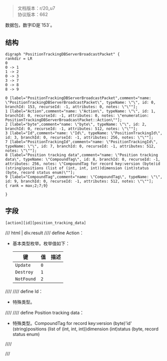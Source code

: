 # <!-- md:samp PositionTrackingDBServerBroadcastPacket -->

> 文档版本：r/20_u7<br/>协议版本：662

<!-- md:samp PositionTrackingDBServerBroadcastPacket -->数据包，数字ID是`153`。

## 结构

```viz
digraph "PositionTrackingDBServerBroadcastPacket" {
rankdir = LR
0
0 -> 1
1 -> 2
0 -> 3
3 -> 7
0 -> 8
8 -> 9

0 [label="PositionTrackingDBServerBroadcastPacket",comment="name: \"PositionTrackingDBServerBroadcastPacket\", typeName: \"\", id: 0, branchId: 153, recurseId: -1, attributes: 0, notes: \"\""];
1 [label="Action",comment="name: \"Action\", typeName: \"\", id: 1, branchId: 0, recurseId: -1, attributes: 0, notes: \"enumeration: PositionTrackingDBServerBroadcastPacket::Action\""];
2 [label="byte",comment="name: \"byte\", typeName: \"\", id: 2, branchId: 0, recurseId: -1, attributes: 512, notes: \"\""];
3 [label="Id",comment="name: \"Id\", typeName: \"PositionTrackingId\", id: 3, branchId: 0, recurseId: -1, attributes: 256, notes: \"\""];
7 [label="PositionTrackingId",comment="name: \"PositionTrackingId\", typeName: \"\", id: 7, branchId: 0, recurseId: -1, attributes: 512, notes: \"\""];
8 [label="Position tracking data",comment="name: \"Position tracking data\", typeName: \"CompoundTag\", id: 8, branchId: 0, recurseId: -1, attributes: 256, notes: \"CompoundTag for record key:version (byte)id (string)positions (list of (int, int, int))dimension (int)status (byte, record status enum)\""];
9 [label="CompoundTag",comment="name: \"CompoundTag\", typeName: \"\", id: 9, branchId: 0, recurseId: -1, attributes: 512, notes: \"\""];
{ rank = max;2;7;9}

}

```

## 字段

```title='PositionTrackingDBServerBroadcastPacket'
[action][id][position_tracking_data]
```

/// html | div.result
//// define
Action：<!-- md:samp byte -->

- 基本类型枚举。枚举值如下：

  |键|值|描述|
  |---|---|---|
  |`Update`|`0`||
  |`Destroy`|`1`||
  |`NotFound`|`2`||



////
//// define
Id：[<!-- md:samp PositionTrackingId -->](../types/positiontrackingid.md)

- 特殊类型。


////
//// define
Position tracking data：[<!-- md:samp CompoundTag -->](../types/compoundtag.md)

- 特殊类型。CompoundTag for record key:version (byte)'id' (string)positions (list of (int, int, int))dimension (int)status (byte, record status enum)


////

///

